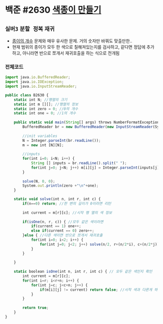 # 백준 #2630 [색종이 만들기](https://www.acmicpc.net/problem/2630)
`실버3` `분할 정복` `재귀`
---
- [종이의 개수](https://www.acmicpc.net/problem/1780) 문제와 매우 유사한 문제. 거의 숫자만 바꿔도 맞출만한..
- 현재 범위의 종이가 모두 한 색으로 칠해져있는지를 검사하고, 같다면 정답에 추가하고, 아니라면 반으로 쪼개서 재귀호출을 하는 식으로 전개됨

### 전체코드
```jsx
import java.io.BufferedReader;
import java.io.IOException;
import java.io.InputStreamReader;

public class B2630 {
	static int N; //행렬의 크기
	static int m [][]; //행렬의 정보
	static int zero = 0; //0의 개수
	static int one = 0; //1의 개수
	
	public static void main(String[] args) throws NumberFormatException, IOException {
		BufferedReader br = new BufferedReader(new InputStreamReader(System.in));
		
		//init variables
		N = Integer.parseInt(br.readLine());
		m = new int [N][N];
		
		//inputs
		for(int i=0; i<N; i++) {
			String [] inputs = br.readLine().split(" ");
			for(int j=0; j<N; j++) m[i][j] = Integer.parseInt(inputs[j]);
		}
		
		solve(N, 0, 0);
		System.out.println(zero +"\n"+one);
	}

	static void solve(int n, int r, int c) {
		if(n==0) return; //한 변의 길이가 0이라면 리턴
		
		int current = m[r][c]; //시작 행 열의 색 정보
		
		if(isOne(n, r, c)) { //모두 같은 색이라면
			if(current == 1) one++;
			else if(current == 0) zero++;
		}else { //다른 색이면 반으로 쪼개서 재귀호출
			for(int i=0; i<2; i++) {
				for(int j=0; j<2; j++) solve(n/2, r+(n/2*i), c+(n/2*j));
			}
		}
		
	}
	
	static boolean isOne(int n, int r, int c) { // 모두 같은 색인지 확인
		int current = m[r][c];
		for(int i=r; i<r+n; i++) {
			for(int j=c; j<c+n; j++) {
				if(m[i][j] != current) return false; //시작 색과 다른게 하나라도 있으면 false
			}
		}
		
		return true;
	}
}

```

